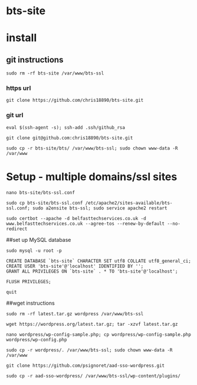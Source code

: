 bts-site
==============

# install

## git instructions

```
sudo rm -rf bts-site /var/www/bts-ssl
```

### https url

```
git clone https://github.com/chris18890/bts-site.git
```

### git url

```
eval $(ssh-agent -s); ssh-add .ssh/github_rsa

git clone git@github.com:chris18890/bts-site.git

sudo cp -r bts-site/bts/ /var/www/bts-ssl; sudo chown www-data -R /var/www
```

# Setup - multiple domains/ssl sites

```
nano bts-site/bts-ssl.conf

sudo cp bts-site/bts-ssl.conf /etc/apache2/sites-available/bts-ssl.conf; sudo a2ensite bts-ssl; sudo service apache2 restart

sudo certbot --apache -d belfasttechservices.co.uk -d www.belfasttechservices.co.uk --agree-tos --renew-by-default --no-redirect
```

##set up MySQL database

```
sudo mysql -u root -p

CREATE DATABASE `bts-site` CHARACTER SET utf8 COLLATE utf8_general_ci;
CREATE USER 'bts-site'@'localhost' IDENTIFIED BY '';
GRANT ALL PRIVILEGES ON `bts-site` . * TO 'bts-site'@'localhost';

FLUSH PRIVILEGES;

quit
```

##wget instructions

```
sudo rm -rf latest.tar.gz wordpress /var/www/bts-ssl

wget https://wordpress.org/latest.tar.gz; tar -xzvf latest.tar.gz

nano wordpress/wp-config-sample.php; cp wordpress/wp-config-sample.php wordpress/wp-config.php

sudo cp -r wordpress/. /var/www/bts-ssl; sudo chown www-data -R /var/www

git clone https://github.com/psignoret/aad-sso-wordpress.git

sudo cp -r aad-sso-wordpress/ /var/www/bts-ssl/wp-content/plugins/
```
